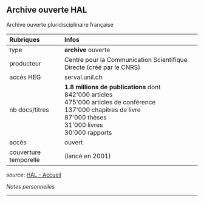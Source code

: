 ## Archive ouverte HAL
Archive ouverte pluridisciplinaire française

| Rubriques | Infos |
| :-------- | :---- |
| type | **archive** ouverte |
| producteur | Centre pour la Communication Scientifique Directe (créé par le CNRS) |
| accès HEG | serval.unil.ch |
| nb docs/titres | **1.8 millions de publications** dont <br/>842'000 articles <br/>475'000 articles de conférence <br/>137'000 chapitres de livre <br/>87'000 thèses <br/>31'000 livres <br/>30'000 rapports |
| accès | ouvert |
| couverture temporelle | (lancé en 2001) |

*source*: [HAL - Accueil](https://hal.archives-ouvertes.fr/)   

*Notes personnelles*

---
